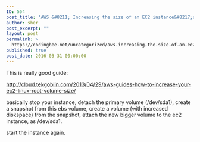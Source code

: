 ```yaml
---
ID: 554
post_title: 'AWS &#8211; Increasing the size of an EC2 instance&#8217;s primary EBS volume'
author: sher
post_excerpt: ""
layout: post
permalink: >
  https://codingbee.net/uncategorized/aws-increasing-the-size-of-an-ec2-instances-primary-ebs-volume
published: true
post_date: 2016-03-31 00:00:00
---
```

This is really good guide:



http://cloud.tekgoblin.com/2013/04/29/aws-guides-how-to-increase-your-ec2-linux-root-volume-size/


basically stop your instance, detach the primary volume (/dev/sda1), create a snapshot from this ebs volume, create a volume (with increased diskspace) from the snapshot, attach the new bigger volume to the ec2 instance, as /dev/sda1. 

start the instance again.
